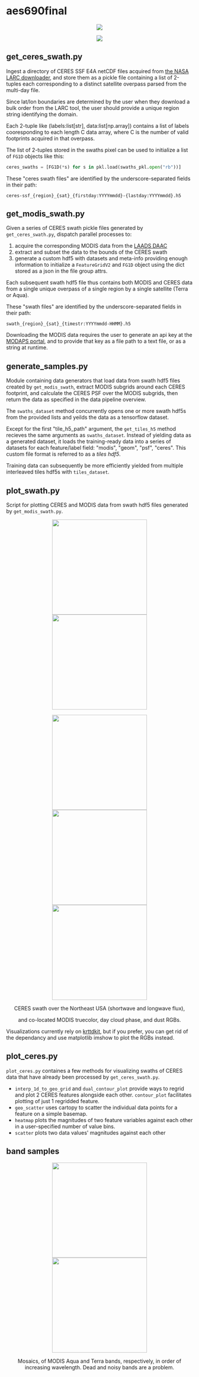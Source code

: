 # aes690final

<p align="center">
    <img src="https://github.com/Mitchell-D/aes690final/blob/main/figures/docs/banner.png?raw=true" />
</p>

<p align="center">
      <img src="https://github.com/Mitchell-D/aes690final/blob/main/figures/docs/data_pipeline_overview.png?raw=true" />
</p>

## get\_ceres\_swath.py

Ingest a directory of CERES SSF E4A netCDF files acquired from
[the NASA LARC downloader][1], and store them as a pickle file
containing a list of 2-tuples each corresponding to a distinct
satellite overpass parsed from the multi-day file.

Since lat/lon boundaries are determined by the user when they
download a bulk order from the LARC tool, the user should provide a
unique region string identifying the domain.

Each 2-tuple like (labels:list[str], data:list[np.array]) contains a
list of labels cooresponding to each length C data array, where C is
the number of valid footprints acquired in that overpass.

The list of 2-tuples stored in the swaths pixel can be used to
initialize a list of `FG1D` objects like this:

```python
ceres_swaths = [FG1D(*s) for s in pkl.load(swaths_pkl.open("rb"))]
```

These "ceres swath files" are identified by the underscore-separated
fields in their path:

`ceres-ssf_{region}_{sat}_{firstday:YYYYmmdd}-{lastday:YYYYmmdd}.h5`

## get\_modis\_swath.py

Given a series of CERES swath pickle files generated by
`get_ceres_swath.py`, dispatch parallel processes to:

1. acquire the corresponding MODIS data from the [LAADS DAAC][3]
2. extract and subset the data to the bounds of the CERES swath
3. generate a custom hdf5 with datasets and meta-info providing
   enough information to initialize a `FeatureGridV2` and `FG1D`
   object using the dict stored as a json in the file group attrs.

Each subsequent swath hdf5 file thus contains both MODIS and CERES
data from a single unique overpass of a single region by a single
satellite (Terra or Aqua).

These "swath files" are identified by the underscore-separated fields
in their path:

`swath_{region}_{sat}_{timestr:YYYYmmdd-HHMM}.h5`

Downloading the MODIS data requires the user to generate an api key
at the [MODAPS portal][4], and to provide that key as a file path
to a text file, or as a string at runtime.

## generate\_samples.py

Module containing data generators that load data from swath hdf5
files created by `get_modis_swath`, extract MODIS subgrids around
each CERES footprint, and calculate the CERES PSF over the MODIS
subgrids, then return the data as specified in the data pipeline
overview.

The `swaths_dataset` method concurrently opens one or more swath
hdf5s from the provided lists and yeilds the data as a tensorflow
dataset.

Except for the first "tile\_h5\_path" argument, the `get_tiles_h5`
method recieves the same arguments as `swaths_dataset`. Instead
of yielding data as a generated dataset, it loads the training-ready
data into a series of datasets for each feature/label field:
"modis", "geom", "psf", "ceres". This custom file format is referred
to as a _tiles hdf5_.

Training data can subsequently be more efficiently yielded from
multiple interleaved tiles hdf5s with `tiles_dataset`.


## plot\_swath.py

Script for plotting CERES and MODIS data from swath hdf5 files
generated by `get_modis_swath.py`.

<p align="center">
    <img height="256" src="https://github.com/Mitchell-D/aes690final/blob/main/figures/docs/neus_20200530-1808_aqua_flux-lw.png?raw=true" />
    <img height="256" src="https://github.com/Mitchell-D/aes690final/blob/main/figures/docs/neus_20200530-1808_aqua_flux-sw.png?raw=true" />
</p>

<p align="center">
      <img height="256" src="https://github.com/Mitchell-D/aes690final/blob/main/figures/docs/neus_20200530-1808_aqua_rgb-tc.png?raw=true" />
      <img height="256" src="https://github.com/Mitchell-D/aes690final/blob/main/figures/docs/neus_20200530-1808_aqua_rgb-dcp.png?raw=true" />
      <img height="256" src="https://github.com/Mitchell-D/aes690final/blob/main/figures/docs/neus_20200530-1808_aqua_rgb-dust.png?raw=true" />
</p>

<p align="center">CERES swath over the Northeast USA (shortwave and longwave flux),</p>
<p align="center"> and co-located MODIS truecolor, day cloud phase, and dust RGBs. </p>

Visualizations currently rely on [krttdkit][2], but if you prefer,
you can get rid of the dependancy and use matplotlib imshow to plot
the RGBs instead.


## plot\_ceres.py

`plot_ceres.py` containes a few methods for visualizing swaths of
CERES data that have already been processed by `get_ceres_swath.py`.

 - `interp_1d_to_geo_grid` and `dual_contour_plot` provide ways to
   regrid and plot 2 CERES features alongside each other.
   `contour_plot` facilitates plotting of just 1 regridded feature.
 - `geo_scatter` uses cartopy to scatter the individual data points
   for a feature on a simple basemap.
 - `heatmap` plots the magnitudes of two feature variables against
   each other in a user-specified number of value bins.
 - `scatter` plots two data values' magnitudes against each other

## band samples

<p align="center">
      <img height="256" src="https://github.com/Mitchell-D/aes690final/blob/main/figures/modis/mosaics/mosaic_aqua_20.png?raw=true" />
      <img height="256" src="https://github.com/Mitchell-D/aes690final/blob/main/figures/modis/mosaics/mosaic_terra_52.png?raw=true" />
</p>
<p align="center">
      Mosaics, of MODIS Aqua and Terra bands, respectively, in order
      of increasing wavelength. Dead and noisy bands are a problem.
</p>

[1]:https://ceres-tool.larc.nasa.gov/ord-tool
[2]:https://github.com/Mitchell-D/krttdkit
[3]:https://ladsweb.modaps.eosdis.nasa.gov/archive/allData/61/MOD021KM/
[4]:https://ladsweb.modaps.eosdis.nasa.gov/profiles/#generate-token-modal
